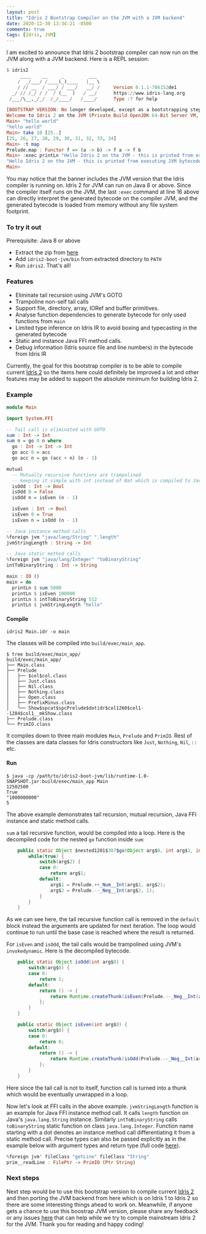 ```yaml
---
layout: post
title: "Idris 2 Bootstrap Compiler on the JVM with a JVM backend"
date: 2020-12-30 13:34:21 -0500
comments: true
tags: [Idris, JVM]
---
```

I am excited to announce that Idris 2 bootstrap compiler can now run on the JVM along with a JVM backend. Here is a REPL session:

```haskell
$ idris2
     ____    __     _         ___                                           
    /  _/___/ /____(_)____   |__ \                                          
    / // __  / ___/ / ___/   __/ /     Version 0.1.1-786152de1
  _/ // /_/ / /  / (__  )   / __/      https://www.idris-lang.org           
 /___/\__,_/_/  /_/____/   /____/      Type :? for help                     

[BOOTSTRAP VERSION: No longer developed, except as a bootstrapping step.]
Welcome to Idris 2 on the JVM (Private Build OpenJDK 64-Bit Server VM, 1.8.0_275).  Enjoy yourself!
Main> "hello world"
"hello world"
Main> take 10 [25..]
[25, 26, 27, 28, 29, 30, 31, 32, 33, 34]
Main> :t map
Prelude.map : Functor f => (a -> b) -> f a -> f b
Main> :exec printLn "Hello Idris 2 on the JVM - this is printed from executing JVM bytecode from memory"
"Hello Idris 2 on the JVM - this is printed from executing JVM bytecode from memory"
Main> 
```
You may notice that the banner includes the JVM version that the Idris compiler is running on. Idris 2 for JVM can run on Java 8 or above. Since the compiler itself runs on the JVM, the last `:exec` command at line 16 above can directly interpret the generated bytecode on the compiler JVM, and the generated bytecode is loaded from memory without any file system footprint.

### To try it out

Prerequisite: Java 8 or above

* Extract the zip from [here](https://github.com/mmhelloworld/Idris2-boot/releases/tag/v0.2.0)
* Add `idris2-boot-jvm/bin` from extracted directory to `PATH`
* Run `idris2`. That's all!

### Features
* Eliminate tail recursion using JVM's GOTO
* Trampoline non-self tail calls
* Support file, directory, array, IORef and buffer primitives.
* Analyse function dependencies to generate bytecode for only used functions from `main`  
* Limited type inference on Idris IR to avoid boxing and typecasting in the generated bytecode
* Static and instance Java FFI method calls.
* Debug information (Idris source file and line numbers) in the bytecode from Idris IR

Currently, the goal for this bootstrap compiler is to be able to compile current [Idris 2](https://github.com/idris-lang/Idris2) so the items here could definitely be improved a lot and other features may be added to support the absolute minimum for building Idris 2.

### Example

```haskell
module Main

import System.FFI

-- Tail call is eliminated with GOTO
sum : Int -> Int
sum n = go 0 n where
  go : Int -> Int -> Int
  go acc 0 = acc
  go acc n = go (acc + n) (n - 1)

mutual
  -- Mutually recursive functions are trampolined
  -- keeping it simple with int instead of Nat which is compiled to Java BigInteger
  isOdd : Int -> Bool
  isOdd 0 = False
  isOdd n = isEven (n - 1)

  isEven : Int -> Bool
  isEven 0 = True
  isEven n = isOdd (n - 1)

-- Java instance method calls
%foreign jvm "java/lang/String" ".length"
jvmStringLength : String -> Int

-- Java static method calls
%foreign jvm "java/lang/Integer" "toBinaryString"
intToBinaryString : Int -> String

main : IO ()
main = do
  printLn $ sum 5000
  printLn $ isEven 100000
  printLn $ intToBinaryString 512
  printLn $ jvmStringLength "hello"
```

#### Compile
```
idris2 Main.idr -o main
```
The classes will be compiled into `build/exec/main_app`.
```text
$ tree build/exec/main_app/
build/exec/main_app/
├── Main.class
├── Prelude
│   ├── $col$col.class
│   ├── Just.class
│   ├── Nil.class
│   ├── Nothing.class
│   ├── Open.class
│   ├── PrefixMinus.class
│   └── Show$spcat$spcPrelude$dotidr$col1260$col1--1284$col1__mkShow.class
├── Prelude.class
└── PrimIO.class

```
It compiles down to three main modules `Main`, `Prelude` and `PrimIO`. Rest of the classes are data classes for Idris constructors like `Just`, `Nothing`, `Nil`, `::` etc.

#### Run
```
$ java -cp /path/to/idris2-boot-jvm/lib/runtime-1.0-SNAPSHOT.jar:build/exec/main_app Main
12502500
True
"1000000000"
5
```
The above example demonstrates tail recursion, mutual recursion, Java FFI instance and static method calls. 

`sum` a tail recursive function, would be compiled into a loop.  Here is the decompiled code for the nested `go` function inside `sum`:

```java
    public static Object $nested1201$307$go(Object arg$0, int arg$1, int arg$2) {
        while(true) {
            switch(arg$2) {
            case 0:
                return arg$1;
            default:
                arg$1 = Prelude.++_Num__Int(arg$1, arg$2);
                arg$2 = Prelude.--_Neg__Int(arg$2, 1);
            }
        }
    }
```
As we can see here, the tail recursive function call is removed in the `default` block instead the arguments are updated for next iteration. The loop would continue to run until the base case is reached where the result is returned.

For `isEven` and `isOdd`, the tail calls would be trampolined using JVM's `invokedynamic`. Here is the decompiled bytecode.

```java
    public static Object isOdd(int arg$0) {
        switch(arg$0) {
        case 0:
            return 1;
        default:
            return () -> {
                return Runtime.createThunk(isEven(Prelude.--_Neg__Int(arg$0, 1)));
            };
        }
    }

    public static Object isEven(int arg$0) {
        switch(arg$0) {
        case 0:
            return 0;
        default:
            return () -> {
                return Runtime.createThunk(isOdd(Prelude.--_Neg__Int(arg$0, 1)));
            };
        }
    }
```
Here since the tail call is not to itself, function call is turned into a thunk which would be eventually unwrapped in a loop.

Now let's look at FFI calls in the above example. `jvmStringLength` function is an example for Java FFI instance method call. It calls `length` function on Java's `java.lang.String` instance. Similarly `intToBinaryString` calls `toBinaryString` static function on class `java.lang.Integer`. Function name starting with a dot denotes an instance method call differentiating it from a static method call. Precise types can also be passed explicitly as in the example below with argument types and return type (full code [here](https://github.com/mmhelloworld/Idris2-boot/blob/master/libs/base/System/File.idr#L37)).

```haskell
%foreign jvm' fileClass "getLine" fileClass "String"
prim__readLine : FilePtr -> PrimIO (Ptr String)
```

### Next steps
Next step would be to use this bootstrap version to compile current [Idris 2](https://github.com/idris-lang/Idris2) and then porting the JVM backend from here which is on Idris 1 to Idris 2 so there are some interesting things ahead to work on. Meanwhile, if anyone gets a chance to use this boostrap JVM version, please share any feedback or any issues [here](https://github.com/mmhelloworld/idris-jvm/discussions) that can help while we try to compile mainstream Idris 2 for the JVM. Thank you for reading and happy coding!
